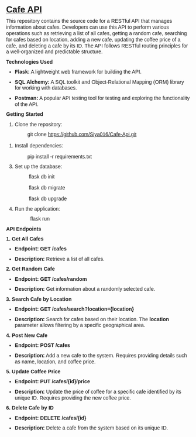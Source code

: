 <p style='margin-top:0cm;margin-right:0cm;margin-bottom:8.0pt;margin-left:0cm;line-height:120%;font-size:14px;font-family:"Calibri",sans-serif;'><strong><u><span style="font-size:24px;line-height:107%;">Cafe API</span></u></strong></p>
<p style='margin-top:0cm;margin-right:0cm;margin-bottom:8.0pt;margin-left:0cm;line-height:120%;font-size:14px;font-family:"Calibri",sans-serif;'>This repository contains the source code for a RESTful API that manages information about cafes. Developers can use this API to perform various operations such as retrieving a list of all cafes, getting a random cafe, searching for cafes based on location, adding a new cafe, updating the coffee price of a cafe, and deleting a cafe by its ID. The API follows RESTful routing principles for a well-organized and predictable structure.</p>
<p style='margin-top:0cm;margin-right:0cm;margin-bottom:8.0pt;margin-left:0cm;line-height:120%;font-size:14px;font-family:"Calibri",sans-serif;'><strong>Technologies Used</strong></p>
<ul style="margin-bottom:0cm;margin-top:0cm;" type="disc">
    <li style='margin-top:0cm;margin-right:0cm;margin-bottom:8.0pt;margin-left:0cm;line-height:120%;font-size:14px;font-family:"Calibri",sans-serif;'><strong>Flask:</strong> A lightweight web framework for building the API.</li>
    <li style='margin-top:0cm;margin-right:0cm;margin-bottom:8.0pt;margin-left:0cm;line-height:120%;font-size:14px;font-family:"Calibri",sans-serif;'><strong>SQL Alchemy:</strong> A SQL toolkit and Object-Relational Mapping (ORM) library for working with databases.</li>
    <li style='margin-top:0cm;margin-right:0cm;margin-bottom:8.0pt;margin-left:0cm;line-height:120%;font-size:14px;font-family:"Calibri",sans-serif;'><strong>Postman:</strong> A popular API testing tool for testing and exploring the functionality of the API.</li>
</ul>
<p style='margin-top:0cm;margin-right:0cm;margin-bottom:8.0pt;margin-left:0cm;line-height:120%;font-size:14px;font-family:"Calibri",sans-serif;'><strong>Getting Started</strong></p>
<ol style="margin-bottom:0cm;margin-top:0cm;" start="1" type="1">
    <li style='margin-top:0cm;margin-right:0cm;margin-bottom:8.0pt;margin-left:0cm;line-height:120%;font-size:14px;font-family:"Calibri",sans-serif;'>Clone the repository:</li>
</ol>
<p style='margin-top:0cm;margin-right:0cm;margin-bottom:10.0pt;margin-left:0cm;line-height:120%;font-size:14px;font-family:"Calibri",sans-serif;'>&nbsp; &nbsp; &nbsp; &nbsp; &nbsp; &nbsp; &nbsp; &nbsp;git clone <a href="https://github.com/Siya016/Cafe-Api.git">https://github.com/Siya016/Cafe-Api.git</a></p>
<div style='margin-top:0cm;margin-right:0cm;margin-bottom:10.0pt;margin-left:0cm;line-height:120%;font-size:14px;font-family:"Calibri",sans-serif;'>
    <ol style="margin-bottom:0cm;list-style-type: undefined;">
        <li style='margin-top:0cm;margin-right:0cm;margin-bottom:10.0pt;margin-left:0cm;line-height:120%;font-size:14px;font-family:"Calibri",sans-serif;'>Install dependencies:</li>
    </ol>
</div>
<p style='margin-top:0cm;margin-right:0cm;margin-bottom:8.0pt;margin-left:0cm;line-height:120%;font-size:14px;font-family:"Calibri",sans-serif;'>&nbsp; &nbsp; &nbsp; &nbsp; &nbsp; &nbsp; &nbsp; &nbsp;pip install -r requirements.txt</p>
<ol style="margin-bottom:0cm;margin-top:0cm;" start="3" type="1">
    <li style='margin-top:0cm;margin-right:0cm;margin-bottom:8.0pt;margin-left:0cm;line-height:120%;font-size:14px;font-family:"Calibri",sans-serif;'>Set up the database:</li>
</ol>
<p style='margin-top:0cm;margin-right:0cm;margin-bottom:10.0pt;margin-left:0cm;line-height:120%;font-size:14px;font-family:"Calibri",sans-serif;'>&nbsp; &nbsp; &nbsp; &nbsp; &nbsp; &nbsp; &nbsp; &nbsp; flask db init</p>
<p style='margin-top:0cm;margin-right:0cm;margin-bottom:10.0pt;margin-left:0cm;line-height:120%;font-size:14px;font-family:"Calibri",sans-serif;'>&nbsp; &nbsp; &nbsp; &nbsp; &nbsp; &nbsp; &nbsp; &nbsp; flask db migrate</p>
<p style='margin-top:0cm;margin-right:0cm;margin-bottom:8.0pt;margin-left:0cm;line-height:120%;font-size:14px;font-family:"Calibri",sans-serif;'>&nbsp; &nbsp; &nbsp; &nbsp; &nbsp; &nbsp; &nbsp; &nbsp; flask db upgrade</p>
<ol style="margin-bottom:0cm;margin-top:0cm;" start="4" type="1">
    <li style='margin-top:0cm;margin-right:0cm;margin-bottom:8.0pt;margin-left:0cm;line-height:120%;font-size:14px;font-family:"Calibri",sans-serif;'>Run the application:</li>
</ol>
<p style='margin-top:0cm;margin-right:0cm;margin-bottom:8.0pt;margin-left:0cm;line-height:120%;font-size:14px;font-family:"Calibri",sans-serif;'>&nbsp; &nbsp; &nbsp; &nbsp; &nbsp; &nbsp; &nbsp; &nbsp; &nbsp;flask run</p>
<p style='margin-top:0cm;margin-right:0cm;margin-bottom:8.0pt;margin-left:0cm;line-height:120%;font-size:14px;font-family:"Calibri",sans-serif;'><strong>API Endpoints</strong></p>
<p style='margin-top:0cm;margin-right:0cm;margin-bottom:8.0pt;margin-left:0cm;line-height:120%;font-size:14px;font-family:"Calibri",sans-serif;'><strong>1. Get All Cafes</strong></p>
<ul style="margin-bottom:0cm;margin-top:0cm;" type="disc">
    <li style='margin-top:0cm;margin-right:0cm;margin-bottom:8.0pt;margin-left:0cm;line-height:120%;font-size:14px;font-family:"Calibri",sans-serif;'><strong>Endpoint:</strong> <strong>GET /cafes</strong></li>
    <li style='margin-top:0cm;margin-right:0cm;margin-bottom:8.0pt;margin-left:0cm;line-height:120%;font-size:14px;font-family:"Calibri",sans-serif;'><strong>Description:</strong> Retrieve a list of all cafes.</li>
</ul>
<p style='margin-top:0cm;margin-right:0cm;margin-bottom:8.0pt;margin-left:0cm;line-height:120%;font-size:14px;font-family:"Calibri",sans-serif;'><strong>2. Get Random Cafe</strong></p>
<ul style="margin-bottom:0cm;margin-top:0cm;" type="disc">
    <li style='margin-top:0cm;margin-right:0cm;margin-bottom:8.0pt;margin-left:0cm;line-height:120%;font-size:14px;font-family:"Calibri",sans-serif;'><strong>Endpoint:</strong> <strong>GET /cafes/random</strong></li>
    <li style='margin-top:0cm;margin-right:0cm;margin-bottom:8.0pt;margin-left:0cm;line-height:120%;font-size:14px;font-family:"Calibri",sans-serif;'><strong>Description:</strong> Get information about a randomly selected cafe.</li>
</ul>
<p style='margin-top:0cm;margin-right:0cm;margin-bottom:8.0pt;margin-left:0cm;line-height:120%;font-size:14px;font-family:"Calibri",sans-serif;'><strong>3. Search Cafe by Location</strong></p>
<ul style="margin-bottom:0cm;margin-top:0cm;" type="disc">
    <li style='margin-top:0cm;margin-right:0cm;margin-bottom:8.0pt;margin-left:0cm;line-height:120%;font-size:14px;font-family:"Calibri",sans-serif;'><strong>Endpoint:</strong> <strong>GET /cafes/search?location={location}</strong></li>
    <li style='margin-top:0cm;margin-right:0cm;margin-bottom:8.0pt;margin-left:0cm;line-height:120%;font-size:14px;font-family:"Calibri",sans-serif;'><strong>Description:</strong> Search for cafes based on their location. The <strong>location</strong> parameter allows filtering by a specific geographical area.</li>
</ul>
<p style='margin-top:0cm;margin-right:0cm;margin-bottom:8.0pt;margin-left:0cm;line-height:120%;font-size:14px;font-family:"Calibri",sans-serif;'><strong>4. Post New Cafe</strong></p>
<ul style="margin-bottom:0cm;margin-top:0cm;" type="disc">
    <li style='margin-top:0cm;margin-right:0cm;margin-bottom:8.0pt;margin-left:0cm;line-height:120%;font-size:14px;font-family:"Calibri",sans-serif;'><strong>Endpoint:</strong> <strong>POST /cafes</strong></li>
    <li style='margin-top:0cm;margin-right:0cm;margin-bottom:8.0pt;margin-left:0cm;line-height:120%;font-size:14px;font-family:"Calibri",sans-serif;'><strong>Description:</strong> Add a new cafe to the system. Requires providing details such as name, location, and coffee price.</li>
</ul>
<p style='margin-top:0cm;margin-right:0cm;margin-bottom:8.0pt;margin-left:0cm;line-height:120%;font-size:14px;font-family:"Calibri",sans-serif;'><strong>5. Update Coffee Price</strong></p>
<ul style="margin-bottom:0cm;margin-top:0cm;" type="disc">
    <li style='margin-top:0cm;margin-right:0cm;margin-bottom:8.0pt;margin-left:0cm;line-height:120%;font-size:14px;font-family:"Calibri",sans-serif;'><strong>Endpoint:</strong> <strong>PUT /cafes/{id}/price</strong></li>
    <li style='margin-top:0cm;margin-right:0cm;margin-bottom:8.0pt;margin-left:0cm;line-height:120%;font-size:14px;font-family:"Calibri",sans-serif;'><strong>Description:</strong> Update the price of coffee for a specific cafe identified by its unique ID. Requires providing the new coffee price.</li>
</ul>
<p style='margin-top:0cm;margin-right:0cm;margin-bottom:8.0pt;margin-left:0cm;line-height:120%;font-size:14px;font-family:"Calibri",sans-serif;'><strong>6. Delete Cafe by ID</strong></p>
<ul style="margin-bottom:0cm;margin-top:0cm;" type="disc">
    <li style='margin-top:0cm;margin-right:0cm;margin-bottom:8.0pt;margin-left:0cm;line-height:120%;font-size:14px;font-family:"Calibri",sans-serif;'><strong>Endpoint:</strong> <strong>DELETE /cafes/{id}</strong></li>
    <li style='margin-top:0cm;margin-right:0cm;margin-bottom:8.0pt;margin-left:0cm;line-height:120%;font-size:14px;font-family:"Calibri",sans-serif;'><strong>Description:</strong> Delete a cafe from the system based on its unique ID.</li>
</ul>
<p style='margin-top:0cm;margin-right:0cm;margin-bottom:10.0pt;margin-left:0cm;line-height:120%;font-size:14px;font-family:"Calibri",sans-serif;'>&nbsp;</p>
<p style='margin-top:0cm;margin-right:0cm;margin-bottom:8.0pt;margin-left:0cm;font-size:11.0pt;font-family:"Calibri",sans-serif;'><strong><span style='font-size:16px;font-family:"Calibri",sans-serif;'>&nbsp;</span></strong></p>
